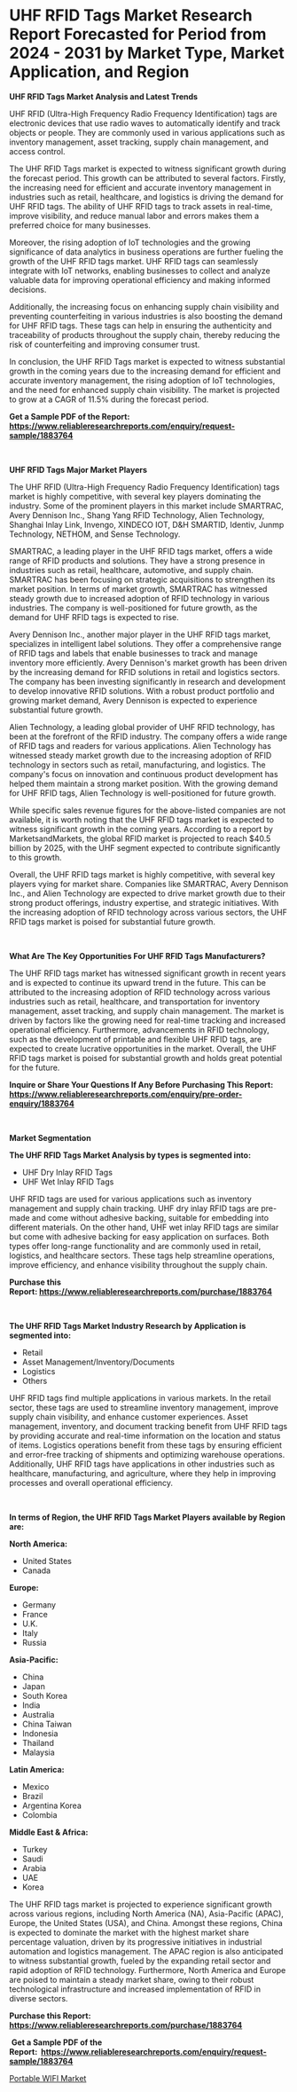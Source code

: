<p><h1>UHF RFID Tags Market Research Report Forecasted for Period from 2024 -  2031 by Market Type, Market Application, and Region</h1></p><p><strong>UHF RFID Tags Market Analysis and Latest Trends</strong></p>
<p><p>UHF RFID (Ultra-High Frequency Radio Frequency Identification) tags are electronic devices that use radio waves to automatically identify and track objects or people. They are commonly used in various applications such as inventory management, asset tracking, supply chain management, and access control.</p><p>The UHF RFID Tags market is expected to witness significant growth during the forecast period. This growth can be attributed to several factors. Firstly, the increasing need for efficient and accurate inventory management in industries such as retail, healthcare, and logistics is driving the demand for UHF RFID tags. The ability of UHF RFID tags to track assets in real-time, improve visibility, and reduce manual labor and errors makes them a preferred choice for many businesses.</p><p>Moreover, the rising adoption of IoT technologies and the growing significance of data analytics in business operations are further fueling the growth of the UHF RFID tags market. UHF RFID tags can seamlessly integrate with IoT networks, enabling businesses to collect and analyze valuable data for improving operational efficiency and making informed decisions.</p><p>Additionally, the increasing focus on enhancing supply chain visibility and preventing counterfeiting in various industries is also boosting the demand for UHF RFID tags. These tags can help in ensuring the authenticity and traceability of products throughout the supply chain, thereby reducing the risk of counterfeiting and improving consumer trust.</p><p>In conclusion, the UHF RFID Tags market is expected to witness substantial growth in the coming years due to the increasing demand for efficient and accurate inventory management, the rising adoption of IoT technologies, and the need for enhanced supply chain visibility. The market is projected to grow at a CAGR of 11.5% during the forecast period.</p></p>
<p><strong>Get a Sample PDF of the Report:&nbsp; <a href="https://www.reliableresearchreports.com/enquiry/request-sample/1883764">https://www.reliableresearchreports.com/enquiry/request-sample/1883764</a></strong></p>
<p>&nbsp;</p>
<p><strong>UHF RFID Tags Major Market Players</strong></p>
<p><p>The UHF RFID (Ultra-High Frequency Radio Frequency Identification) tags market is highly competitive, with several key players dominating the industry. Some of the prominent players in this market include SMARTRAC, Avery Dennison Inc., Shang Yang RFID Technology, Alien Technology, Shanghai Inlay Link, Invengo, XINDECO IOT, D&H SMARTID, Identiv, Junmp Technology, NETHOM, and Sense Technology.</p><p>SMARTRAC, a leading player in the UHF RFID tags market, offers a wide range of RFID products and solutions. They have a strong presence in industries such as retail, healthcare, automotive, and supply chain. SMARTRAC has been focusing on strategic acquisitions to strengthen its market position. In terms of market growth, SMARTRAC has witnessed steady growth due to increased adoption of RFID technology in various industries. The company is well-positioned for future growth, as the demand for UHF RFID tags is expected to rise.</p><p>Avery Dennison Inc., another major player in the UHF RFID tags market, specializes in intelligent label solutions. They offer a comprehensive range of RFID tags and labels that enable businesses to track and manage inventory more efficiently. Avery Dennison's market growth has been driven by the increasing demand for RFID solutions in retail and logistics sectors. The company has been investing significantly in research and development to develop innovative RFID solutions. With a robust product portfolio and growing market demand, Avery Dennison is expected to experience substantial future growth.</p><p>Alien Technology, a leading global provider of UHF RFID technology, has been at the forefront of the RFID industry. The company offers a wide range of RFID tags and readers for various applications. Alien Technology has witnessed steady market growth due to the increasing adoption of RFID technology in sectors such as retail, manufacturing, and logistics. The company's focus on innovation and continuous product development has helped them maintain a strong market position. With the growing demand for UHF RFID tags, Alien Technology is well-positioned for future growth.</p><p>While specific sales revenue figures for the above-listed companies are not available, it is worth noting that the UHF RFID tags market is expected to witness significant growth in the coming years. According to a report by MarketsandMarkets, the global RFID market is projected to reach $40.5 billion by 2025, with the UHF segment expected to contribute significantly to this growth.</p><p>Overall, the UHF RFID tags market is highly competitive, with several key players vying for market share. Companies like SMARTRAC, Avery Dennison Inc., and Alien Technology are expected to drive market growth due to their strong product offerings, industry expertise, and strategic initiatives. With the increasing adoption of RFID technology across various sectors, the UHF RFID tags market is poised for substantial future growth.</p></p>
<p>&nbsp;</p>
<p><strong>What Are The Key Opportunities For UHF RFID Tags Manufacturers?</strong></p>
<p><p>The UHF RFID tags market has witnessed significant growth in recent years and is expected to continue its upward trend in the future. This can be attributed to the increasing adoption of RFID technology across various industries such as retail, healthcare, and transportation for inventory management, asset tracking, and supply chain management. The market is driven by factors like the growing need for real-time tracking and increased operational efficiency. Furthermore, advancements in RFID technology, such as the development of printable and flexible UHF RFID tags, are expected to create lucrative opportunities in the market. Overall, the UHF RFID tags market is poised for substantial growth and holds great potential for the future.</p></p>
<p><strong>Inquire or Share Your Questions If Any Before Purchasing This Report: <a href="https://www.reliableresearchreports.com/enquiry/pre-order-enquiry/1883764">https://www.reliableresearchreports.com/enquiry/pre-order-enquiry/1883764</a></strong></p>
<p>&nbsp;</p>
<p><strong>Market Segmentation</strong></p>
<p><strong>The UHF RFID Tags Market Analysis by types is segmented into:</strong></p>
<p><ul><li>UHF Dry Inlay RFID Tags</li><li>UHF Wet Inlay RFID Tags</li></ul></p>
<p><p>UHF RFID tags are used for various applications such as inventory management and supply chain tracking. UHF dry inlay RFID tags are pre-made and come without adhesive backing, suitable for embedding into different materials. On the other hand, UHF wet inlay RFID tags are similar but come with adhesive backing for easy application on surfaces. Both types offer long-range functionality and are commonly used in retail, logistics, and healthcare sectors. These tags help streamline operations, improve efficiency, and enhance visibility throughout the supply chain.</p></p>
<p><strong>Purchase this Report:&nbsp;<a href="https://www.reliableresearchreports.com/purchase/1883764">https://www.reliableresearchreports.com/purchase/1883764</a></strong></p>
<p>&nbsp;</p>
<p><strong>The UHF RFID Tags Market Industry Research by Application is segmented into:</strong></p>
<p><ul><li>Retail</li><li>Asset Management/Inventory/Documents</li><li>Logistics</li><li>Others</li></ul></p>
<p><p>UHF RFID tags find multiple applications in various markets. In the retail sector, these tags are used to streamline inventory management, improve supply chain visibility, and enhance customer experiences. Asset management, inventory, and document tracking benefit from UHF RFID tags by providing accurate and real-time information on the location and status of items. Logistics operations benefit from these tags by ensuring efficient and error-free tracking of shipments and optimizing warehouse operations. Additionally, UHF RFID tags have applications in other industries such as healthcare, manufacturing, and agriculture, where they help in improving processes and overall operational efficiency.</p></p>
<p>&nbsp;</p>
<p><strong>In terms of Region, the UHF RFID Tags Market Players available by Region are:</strong></p>
<p>
    <p> <strong> North America: </strong>
        <ul>
            <li>United States</li>
            <li>Canada</li>
        </ul>
        </p> 
    <p> <strong> Europe: </strong>
        <ul>
            <li>Germany</li>
            <li>France</li>
            <li>U.K.</li>
            <li>Italy</li>
            <li>Russia</li>
        </ul>
        </p> 
    <p> <strong> Asia-Pacific: </strong>
        <ul>
            <li>China</li>
            <li>Japan</li>
            <li>South Korea</li>
            <li>India</li>
            <li>Australia</li>
            <li>China Taiwan</li>
            <li>Indonesia</li>
            <li>Thailand</li>
            <li>Malaysia</li>
        </ul>
        </p> 
    <p> <strong> Latin America: </strong>
        <ul>
            <li>Mexico</li>
            <li>Brazil</li>
            <li>Argentina Korea</li>
            <li>Colombia</li>
        </ul>
        </p> 
    <p> <strong> Middle East & Africa: </strong>
        <ul>
            <li>Turkey</li>
            <li>Saudi</li>
            <li>Arabia</li>
            <li>UAE</li>
            <li>Korea</li>
        </ul>
    </p>
    </p>
<p><p>The UHF RFID tags market is projected to experience significant growth across various regions, including North America (NA), Asia-Pacific (APAC), Europe, the United States (USA), and China. Amongst these regions, China is expected to dominate the market with the highest market share percentage valuation, driven by its progressive initiatives in industrial automation and logistics management. The APAC region is also anticipated to witness substantial growth, fueled by the expanding retail sector and rapid adoption of RFID technology. Furthermore, North America and Europe are poised to maintain a steady market share, owing to their robust technological infrastructure and increased implementation of RFID in diverse sectors.</p></p>
<p><strong>Purchase this Report: <a href="https://www.reliableresearchreports.com/purchase/1883764">https://www.reliableresearchreports.com/purchase/1883764</a></strong></p>
<p>&nbsp;<strong>Get a Sample PDF of the Report:&nbsp;&nbsp;<a href="https://www.reliableresearchreports.com/enquiry/request-sample/1883764">https://www.reliableresearchreports.com/enquiry/request-sample/1883764</a></strong></p>
<p><strong></strong></p>
<p><p><a href="https://github.com/JameTravis/Market-Research-Report-List-3/blob/main/portable-wifi-market.md">Portable WIFI Market</a></p></p>